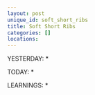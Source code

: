 ```yaml
---
layout: post
unique_id: soft_short_ribs
title: Soft Short Ribs
categories: []
locations: 
---
```


YESTERDAY:
* 

TODAY:
* 

LEARNINGS:
* 

